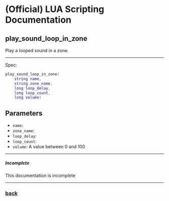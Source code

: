 
# (Official) LUA Scripting Documentation

## play_sound_loop_in_zone

Play a looped sound in a zone.

___

Spec:

```lua
play_sound_loop_in_zone(
	string name,
	string zone_name,
	long loop_delay,
	long loop_count,
	long volume)
```

## Parameters

- `name`: 
- `zone_name`: 
- `loop_delay`: 
- `loop_count`: 
- `volume`: A value between 0 and 100

___

##### Incomplete

This documentation is incomplete

___

### [back](../sound)

